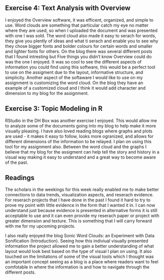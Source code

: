 ## Exercise 4: Text Analysis with Overview ##
I enjoyed the Overview software, it was efficent, organized, and simple to use. Word clouds are something that particular catch my eye no matter where they are used, so when I uploaded the document and was presented with one I was sold. The word cloud also made it easy to serach for words, they give you plently of ideas and what ti serach and enable you to see why they chose bigger fonts and bolder colours for certain words and smaller and lighter fonts for others. 
On the blog there was several different posts that I found intresting but Five things you didn’t know Overview could do was the one I enjoyed. It was so cool to see the different aspects of information you could find using this software, this would be a perfect tool to use on the assigment due to the layout, informative structure, and simplicity. Another aspect of the softaware I would like to use on my assignment is customizing the word cloud. On the blog they have an example of a customized cloud and I think it would add character and dimension to my blog for the assignment. 

## Exercise 3: Topic Modeling in R ##
RStudio in the DH Box was another exercise I enjoyed. This would allow me to analyze some of the documents going into my blog to help make it more visually pleasing. I have also loved reading blogs where graphs and plots are used - it makes it easy to follow, looks more ogranized, and allows for different dimensions of the information to be relayed. I plan on using this tool for my assignment also. Between the word cloud and the graphs I believe that my blog for the assigment can help tell the story and history in a visual way making it easy to understand and a great way to become aware of the past. 

## Readings ##
The scholars in the weekings for this week really enabled me to make better connections to data trends, visualization aspects, and reserach evidence. For reserach projects that I have done in the past I found it hard to try to prove my point with little evidence in the form that I wanted it in. I can now understand just because evidence is presented in alternative forms it is still acceptable to use and it can even provide my reserach paper or project with greater dimension and texture. This is something that I will carry forward with me for my upcoming projects. 

I also really enjoyed the blog Sonic Word Clouds: an Experiment with Data Sonification (Introduction). Seeing how this indiviual visually presented information the project allowed me to gain a better understanding of what layout would look best based on the type of visual I plan on using. It also touched on the limitations of some of the visual tools which I thought was an important concept seeing as a blog is a place where readers want to feel comfotable in where the information is and how to navigate through the different posts. 
